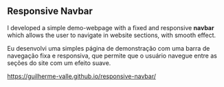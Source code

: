 ## Responsive Navbar

I developed a simple demo-webpage with a fixed and responsive **navbar** which
allows the user to navigate in website sections, with smooth effect.

Eu desenvolvi uma simples página de demonstração com uma barra de navegação 
fixa e responsiva, que permite que o usuário navegue entre as seções do site
com um efeito suave.


https://guilherme-valle.github.io/responsive-navbar/
